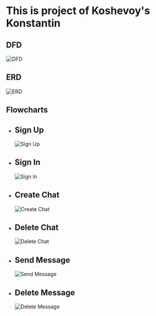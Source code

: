 # This is project of Koshevoy's Konstantin

## DFD
![DFD](https://github.com/c0st1nus/Forum/blob/main/DFD/Koshevoy's%20DFD.png)

## ERD
![ERD](https://github.com/c0st1nus/Forum/blob/main/ERD/ERD.png)

## Flowcharts
- ## Sign Up
  ![Sign Up](https://github.com/c0st1nus/Forum/blob/main/Flowcharts/Sign%20Up/SignUp.png)
- ## Sign In
  ![Sign In](https://github.com/c0st1nus/Forum/blob/main/Flowcharts/Sign%20In/SignIn.png)
- ## Create Chat
  ![Create Chat](https://github.com/c0st1nus/Forum/blob/main/Flowcharts/Create%20Chat/CreateChat.png)
- ## Delete Chat
  ![Delete Chat](https://github.com/c0st1nus/Forum/blob/main/Flowcharts/Delete%20Chat/DeleteChat.png)
- ## Send Message
  ![Send Message](https://github.com/c0st1nus/Forum/blob/main/Flowcharts/Send%20Message/SendMessage.png)
- ## Delete Message
  ![Delete Message](https://github.com/c0st1nus/Forum/blob/main/Flowcharts/Delete%20Message/DeleteMessage.png)
